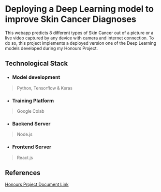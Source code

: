 # Deploying a Deep Learning model to improve Skin Cancer Diagnoses
This webapp predicts 8 different types of Skin Cancer out of a picture or a live video captured by any device with camera and internet connection. To do so, this project implements a deployed version one of the Deep Learning models developed during my Honours Project. 

## Technological Stack
- ### Model development
> Python, Tensorflow & Keras
- ### Training Platform
> Google Colab
- ### Backend Server
> Node.js
- ### Frontend Server
> React.js

## References
[Honours Project Document Link](https://drive.google.com/drive/folders/1rMbBxPldVtLgBgBKuXMSETGYTr_iV3cM)